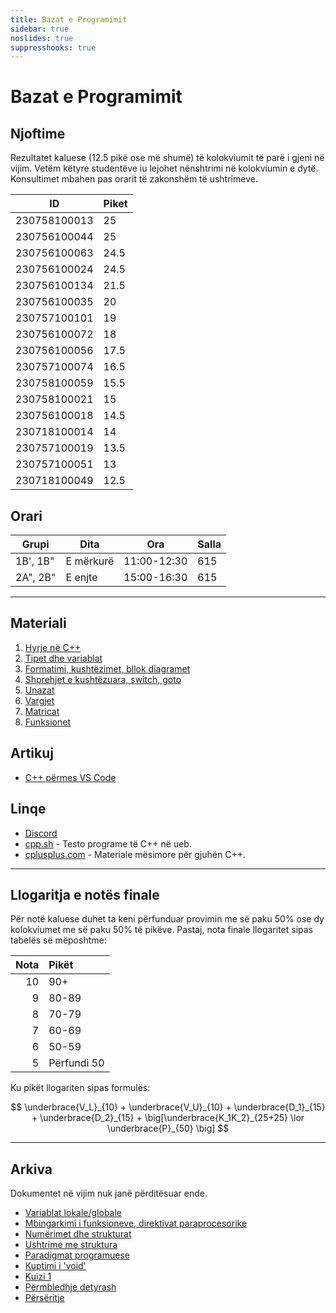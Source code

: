 ```yaml
---
title: Bazat e Programimit
sidebar: true
noslides: true
suppresshooks: true
---
```


# Bazat e Programimit

## Njoftime

Rezultatet kaluese (12.5 pikë ose më shumë) të kolokviumit të parë i gjeni në vijim.
Vetëm këtyre studentëve iu lejohet nënshtrimi në kolokviumin e dytë.
Konsultimet mbahen pas orarit të zakonshëm të ushtrimeve.

| ID           | Piket |
| ------------ | ----- |
| 230758100013 | 25    |
| 230756100044 | 25    |
| 230756100063 | 24.5  |
| 230756100024 | 24.5  |
| 230756100134 | 21.5  |
| 230756100035 | 20    |
| 230757100101 | 19    |
| 230756100072 | 18    |
| 230756100056 | 17.5  |
| 230757100074 | 16.5  |
| 230758100059 | 15.5  |
| 230758100021 | 15    |
| 230756100018 | 14.5  |
| 230718100014 | 14    |
| 230757100019 | 13.5  |
| 230757100051 | 13    |
| 230718100049 | 12.5  |

## Orari

| Grupi    | Dita      | Ora         | Salla |
| -------- | --------- | ----------- | ----- |
| 1B', 1B" | E mërkurë | 11:00-12:30 | 615   |
| 2A", 2B" | E enjte   | 15:00-16:30 | 615   |

---

## Materiali

1. [Hyrje në C++](/lendet/gjuhe-programuese/java1)
2. [Tipet dhe variablat](/lendet/gjuhe-programuese/java2)
3. [Formatimi, kushtëzimet, bllok diagramet](/lendet/gjuhe-programuese/java3)
4. [Shprehjet e kushtëzuara, switch, goto](/lendet/gjuhe-programuese/java4)
5. [Unazat](/lendet/gjuhe-programuese/java5)
6. [Vargjet](/lendet/gjuhe-programuese/java6)
7. [Matricat](/lendet/gjuhe-programuese/java7)
8. [Funksionet](/lendet/gjuhe-programuese/java8)

## Artikuj

- [C++ përmes VS Code](/lendet/gjuhe-programuese/vs-code)

## Linqe

- [Discord](https://discord.gg/83fAWDV5Hq)
- [cpp.sh](http://cpp.sh/) - Testo programe të C++ në ueb.
- [cplusplus.com](http://www.cplusplus.com/doc/tutorial/) - Materiale mësimore për gjuhën C++.

---

## Llogaritja e notës finale

Për notë kaluese duhet ta keni përfunduar provimin me së paku 50% ose dy kolokviumet me së paku 50% të pikëve. Pastaj, nota finale llogaritet sipas tabelës së mëposhtme:

| Nota | Pikët       |
| ---: | :---------- |
|   10 | 90+         |
|    9 | 80-89       |
|    8 | 70-79       |
|    7 | 60-69       |
|    6 | 50-59       |
|    5 | Përfundi 50 |

Ku pikët llogariten sipas formulës:

$$
\underbrace{V_L}_{10} + \underbrace{V_U}_{10} + \underbrace{D_1}_{15} + \underbrace{D_2}_{15} + \big[\underbrace{K_1K_2}_{25+25} \lor \underbrace{P}_{50} \big]
$$

---

## Arkiva

Dokumentet në vijim nuk janë përditësuar ende.

- [Variablat lokale/globale](/lendet/gjuhe-programuese/java9)
- [Mbingarkimi i funksioneve, direktivat paraprocesorike](/lendet/gjuhe-programuese/java10)
- [Numërimet dhe strukturat](/lendet/gjuhe-programuese/java12)
- [Ushtrime me struktura](/lendet/gjuhe-programuese/java13)
- [Paradigmat programuese](/lendet/gjuhe-programuese/paradigmat-programuese)
- [Kuptimi i 'void'](/lendet/gjuhe-programuese/void)
- [Kuizi 1](/lendet/gjuhe-programuese/kuiz1)
- [Përmbledhje detyrash](/lendet/gjuhe-programuese/detyra)
- [Përsëritje](/lendet/gjuhe-programuese/perseritje)
